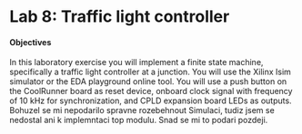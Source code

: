 # Lab 8: Traffic light controller

#### Objectives

In this laboratory exercise you will implement a finite state machine, specifically a traffic light controller at a junction. You will use the Xilinx Isim simulator or the EDA playground online tool. You will use a push button on the CoolRunner board as reset device, onboard clock signal with frequency of 10&nbsp;kHz for synchronization, and CPLD expansion board LEDs as outputs.
Bohuzel se mi nepodarilo spravne rozebehnout Simulaci, tudiz jsem se nedostal ani k implemntaci top modulu. Snad se mi to podari pozdeji.
